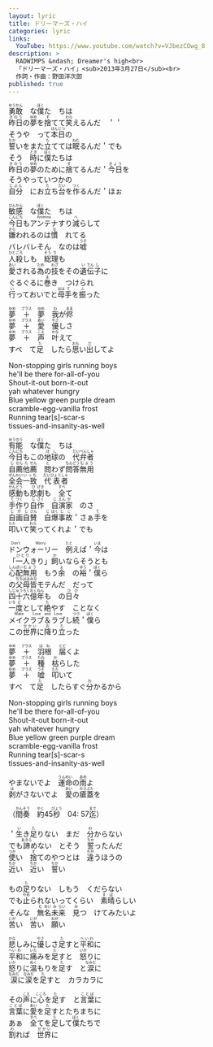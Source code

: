 ```yaml
---
layout: lyric
title: ドリーマーズ・ハイ
categories: lyric
links:
  YouTube: https://www.youtube.com/watch?v=VJbezCOwg_8
description: >
  RADWIMPS &ndash; Dreamer's high<br>
  「ドリーマーズ・ハイ」<sub>2013年3月27日</sub><br>
  作詞・作曲：野田洋次郎
published: true
---
```


<ruby><rb>勇敢</rb><rt>ゆうかん</rt></ruby>　な<ruby><rb>僕</rb><rt>ぼく</rt></ruby>た　ちは<br><ruby><rb>昨日</rb><rt>きのう</rt></ruby>の<ruby><rb>夢</rb><rt>ゆめ</rt></ruby>を<ruby><rb>捨</rb><rt>す</rt></ruby>てて<ruby><rb>笑</rb><rt>わら</rt></ruby>えるんだ　＇＇<br>
そうや　って<ruby><rb>本日</rb><rt>ほんじつ</rt></ruby>の<br><ruby><rb>誓</rb><rt>ちか</rt></ruby>いをまた<ruby><rb>立</rb><rt>た</rt></ruby>てては<ruby><rb>眠</rb><rt>ねむ</rt></ruby>るんだ＇でも<br>そう　<ruby><rb>時</rb><rt>とき</rt></ruby>に<ruby><rb>僕</rb><rt>ぼく</rt></ruby>たちは<br><ruby><rb>昨日</rb><rt>きのう</rt></ruby>の<ruby><rb>夢</rb><rt>ゆめ</rt></ruby>のために<ruby><rb>捨</rb><rt>す</rt></ruby>てるんだ＇<ruby><rb>今日</rb><rt>きょう</rt></ruby>を<br>
そうやっていつかの<br><ruby><rb>自分</rb><rt>じぶん</rt></ruby>　にお<ruby><rb>立</rb><rt>た</rt></ruby>ち<ruby><rb>台</rb><rt>だい</rt></ruby>を<ruby><rb>作</rb><rt>つく</rt></ruby>るんだ＇ほぉ<br>

<ruby><rb>敏感</rb><rt>びんかん</rt></ruby>　な<ruby><rb>僕</rb><rt>ぼく</rt></ruby>た　ちは<br><ruby><rb>今日</rb><rt>こんにち</rt></ruby>も<ruby><rb>アンテナ</rb><rt>Antenna</rt></ruby>すり<ruby><rb>減</rb><rt>へ</rt></ruby>らして<br>
<ruby><rb>嫌</rb><rt>きら</rt></ruby>われるのは<ruby><rb>慣</rb><rt>な</rt></ruby>　れてる<br>バレバレそん　なのは<ruby><rb>嘘</rb><rt>うそ</rt></ruby><br><ruby><rb>人殺</rb><rt>ひとごろ</rt></ruby>しも　<ruby><rb>総理</rb><rt>そう&ensp;り&ensp;</rt></ruby>も<br><ruby><rb>愛</rb><rt>あい</rt></ruby>される<ruby><rb>為</rb><rt>ため</rt></ruby>の<ruby><rb>技</rb><rt>わざ</rt></ruby>をその<ruby><rb>遺伝子</rb><rt>&ensp;い&ensp;でん&ensp;し&ensp;</rt></ruby>に<br>
ぐるぐるに<ruby><rb>巻</rb><rt>ま</rt></ruby>き　つけられ<br><ruby><rb>行</rb><rt>い</rt></ruby>っておいでと<ruby><rb>母</rb><rt>はは</rt></ruby><ruby><rb>手</rb><rt>て</rt></ruby>を<ruby><rb>振</rb><rt>ふ</rt></ruby>った<br>

<ruby><rb>夢</rb><rt>ゆめ</rt></ruby>　<ruby><rb>＋</rb><rt>プラス</rt></ruby>　<ruby><rb>夢</rb><rt>ゆめ</rt></ruby>　<ruby><rb>我</rb><rt>わ</rt></ruby>が<ruby><rb>侭</rb><rt>まま</rt></ruby><br>
<ruby><rb>夢</rb><rt>ゆめ</rt></ruby>　<ruby><rb>＋</rb><rt>プラス</rt></ruby>　<ruby><rb>愛</rb><rt>あい</rt></ruby>　<ruby><rb>優</rb><rt>やさ</rt></ruby>しさ<br>
<ruby><rb>夢</rb><rt>ゆめ</rt></ruby>　<ruby><rb>＋</rb><rt>プラス</rt></ruby>　<ruby><rb>声</rb><rt>こえ</rt></ruby>　<ruby><rb>叶</rb><rt>かな</rt></ruby>えて<br>
すべ　て<ruby><rb>足</rb><rt>た</rt></ruby>　したら<ruby><rb>思</rb><rt>おも</rt></ruby>い<ruby><rb>出</rb><rt>だ</rt></ruby>してよ<br>

Non-stopping girls running boys<br>he'll be there for-all-of-you<br>
Shout-it-out born-it-out<br>yah whatever hungry<br>Blue yellow green purple dream<br>scramble-egg-vanilla frost<br>
Running tear[s]-scar-s<br>tissues-and-insanity-as-well<br>

<ruby><rb>有能</rb><rt>ゆうのう</rt></ruby>　な<ruby><rb>僕</rb><rt>ぼく</rt></ruby>た　ちは<br><ruby><rb>今日</rb><rt>こんにち</rt></ruby>もこの<ruby><rb>地球</rb><rt>ほし</rt></ruby>の　<ruby><rb>代弁</rb><rt>だいべん</rt></ruby><ruby><rb>者</rb><rt>しゃ</rt></ruby><br>
<ruby><rb>自薦</rb><rt>&ensp;じ&ensp;せん</rt></ruby><ruby><rb>他薦</rb><rt>&ensp;た&ensp;せん</rt></ruby>　<ruby><rb>問</rb><rt>と</rt></ruby>わず<ruby><rb>問答</rb><rt>もんどう</rt></ruby><ruby><rb>無用</rb><rt>むよう</rt></ruby><br><ruby><rb>全会</rb><rt>ぜんかい</rt></ruby><ruby><rb>一致</rb><rt>いっち</rt></ruby>　<ruby><rb>代表</rb><rt>だいひょう</rt></ruby><ruby><rb>者</rb><rt>しゃ</rt></ruby><br><ruby><rb>感動</rb><rt>かんどう</rt></ruby>も<ruby><rb>悲劇</rb><rt>&ensp;ひ&ensp;げき</rt></ruby>も　<ruby><rb>全</rb><rt>すべ</rt>て</ruby><br><ruby><rb>手</rb><rt>て</rt><rb>作</rb><rt>づく</rt></ruby>り<ruby><rb>自作</rb><rt>&ensp;じ&ensp;さく</rt></ruby>　<ruby><rb>自演</rb><rt>&ensp;じ&ensp;えん</rt><rb>家</rb><rt>か</rt></ruby>　のさ<br>
<ruby><rb>自画</rb><rt>じが</rt></ruby><ruby><rb>自賛</rb><rt>&ensp;じ&ensp;さん</rt></ruby>　<ruby><rb>自爆</rb><rt>&ensp;じ&ensp;ばく</rt></ruby><ruby><rb>事故</rb><rt>じこ</rt></ruby>＇さぁ<ruby><rb>手</rb><rt>て</rt></ruby>を<br><ruby><rb>叩</rb><rt>たた</rt></ruby>いて<ruby><rb>笑</rb><rt>わら</rt></ruby>ってくれよ＇でも<br>

<ruby><rb>ドン</rb><rt>Don't</rt><rb>ウォーリー</rb><rt>Worry</rt></ruby>　<ruby><rb>例</rb><rt>たと</rt></ruby>えば＇<ruby><rb>今</rb><rt>いま</rt></ruby>は<br>「<ruby><rb>一人</rb><rt>ひとり</rt></ruby>きり」<ruby><rb>飼</rb><rt>か</rt></ruby>いならそうとも<br>
<ruby><rb>心配</rb><rt>しんぱい</rt></ruby><ruby><rb>無用</rb><rt>むよう</rt></ruby>　もう<ruby><rb>余</rb><rt>よ</rt></ruby>　の<ruby><rb>裕</rb><rt>ゆう</rt></ruby>＇<ruby><rb>僕</rb><rt>ぼく</rt></ruby>ら<br>の<ruby><rb>父</rb><rt>ちち</rt></ruby><ruby><rb>母</rb><rt>はは</rt></ruby><ruby><rb>皆</rb><rt>みな</rt></ruby>モテんだ　だって<br><ruby><rb>四十六億</rb><rt>しじゅうろくおく</rt></ruby><ruby><rb>年</rb><rt>ねん</rt></ruby>も　の<ruby><rb>日々</rb><rt>ひび</rt></ruby><br><ruby><rb>一</rb><rt>いち</rt></ruby><ruby><rb>度</rb><rt>ど</rt></ruby>として<ruby><rb>絶</rb><rt>た</rt></ruby>やす　ことなく<br><ruby><rb>メイク</rb><rt>Make</rt><rb>ラブ</rb><rt>Love</rt><rb>＆</rb><rt>and</rt><rb>ラブ</rb><rt>Love</rt></ruby>し<ruby><rb>続</rb><rt>つづ</rt></ruby>＇<ruby><rb>僕</rb><rt>ぼく</rt></ruby>ら<br>この<ruby><rb>世界</rb><rt>せかい</rt></ruby>に<ruby><rb>降</rb><rt>お</rt></ruby>り<ruby><rb>立</rb><rt>た</rt></ruby>った<br>

<ruby><rb>夢</rb><rt>ゆめ</rt></ruby>　<ruby><rb>＋</rb><rt>プラス</rt></ruby>　<ruby><rb>羽根</rb><rt>はね</rt></ruby>　<ruby><rb>届</rb><rt>とど</rt></ruby>くよ<br>
<ruby><rb>夢</rb><rt>ゆめ</rt></ruby>　<ruby><rb>＋</rb><rt>プラス</rt></ruby>　<ruby><rb>種</rb><rt>たね</rt></ruby>　<ruby><rb>枯</rb><rt>か</rt></ruby>らした<br>
<ruby><rb>夢</rb><rt>ゆめ</rt></ruby>　<ruby><rb>＋</rb><rt>プラス</rt></ruby>　<ruby><rb>嘘</rb><rt>うそ</rt></ruby>　<ruby><rb>叩</rb><rt>たた</rt></ruby>いて<br>
すべ　て<ruby><rb>足</rb><rt>た</rt></ruby>　したらすぐ<ruby><rb>分</rb><rt>わ</rt></ruby>かるから<br>

Non-stopping girls running boys<br>he'll be there for-all-of-you<br>
Shout-it-out born-it-out<br>yah whatever hungry<br>Blue yellow green purple dream<br>scramble-egg-vanilla frost<br>
Running tear[s]-scar-s<br>tissues-and-insanity-as-well<br>

やまないでよ　<ruby><rb>運命</rb><rt>うんめい</rt></ruby>の<ruby><rb>雨</rb><rt>あめ</rt></ruby>よ<br>
<ruby><rb>剥</rb><rt>は</rt></ruby>がさないでよ　<ruby><rb>愛</rb><rt>あい</rt></ruby>の<ruby><rb>瘡蓋</rb><rt>かさぶた</rt></ruby>を<br>

（<ruby><rb>間奏</rb><rt>かんそう</rt></ruby>　<ruby><rb>約</rb><rt>やく</rt></ruby>45<ruby><rb>秒</rb><rt>びょう</rt></ruby>　04: 57<ruby><rb>迄</rb><rt>まで</rt></ruby>）

＇<ruby><rb>生</rb><rt>い</rt></ruby>き<ruby><rb>足</rb><rt>た</rt></ruby>りない　まだ　<ruby><rb>分</rb><rt>わ</rt></ruby>からない<br>でも<ruby><rb>諦</rb><rt>あきら</rt></ruby>めない　とそう　<ruby><rb>誓</rb><rt>ちか</rt></ruby>ったんだ<br><ruby><rb>使</rb><rt>つか</rt></ruby>い　<ruby><rb>捨</rb><rt>す</rt></ruby>てのやつとは　<ruby><rb>違</rb><rt>ちが</rt></ruby>うほうの<br><ruby><rb>近</rb><rt>ちか</rt></ruby>い　<ruby><rb>近</rb><rt>ちか</rt></ruby>い　<ruby><rb>誓</rb><rt>ちか</rt></ruby>い<br>

もの<ruby><rb>足</rb><rt>た</rt></ruby>りない　しもう　くだらない<br>でも<ruby><rb>止</rb><rt>やめ</rt></ruby>られないってくらい　<ruby><rb>素晴</rb><rt>すば</rt></ruby>らしい<br>そんな　<ruby><rb>無名</rb><rt>&ensp;む&ensp;めい</rt></ruby><ruby><rb>未来</rb><rt>&ensp;み&ensp;らい</rt></ruby>　<ruby><rb>見</rb><rt>み</rt></ruby>つ　けてみたいよ<br><ruby><rb>苦</rb><rt>にが</rt></ruby>い　<ruby><rb>苦</rb><rt>にが</rt></ruby>い　<ruby><rb>願</rb><rt>ねが</rt></ruby>い<br>

<ruby><rb>悲</rb><rt>かな</rt></ruby>しみに<ruby><rb>優</rb><rt>やさ</rt></ruby>しさ<ruby><rb>足</rb><rt>た</rt></ruby>すと<ruby><rb>平和</rb><rt>へいわ</rt></ruby>に<br>
<ruby><rb>平和</rb><rt>へい&ensp;わ&ensp;</rt></ruby>に<ruby><rb>痛</rb><rt>いた</rt></ruby>みを<ruby><rb>足</rb><rt>た</rt></ruby>すと　<ruby><rb>怒</rb><rt>いか</rt></ruby>りに<br>
<ruby><rb>怒</rb><rt>いか</rt></ruby>りに<ruby><rb>温</rb><rt>ぬく</rt></ruby>もりを<ruby><rb>足</rb><rt>た</rt></ruby>す　と<ruby><rb>涙</rb><rt>なみだ</rt></ruby>に<br>
<ruby><rb>涙</rb><rt>なみだ</rt></ruby>に<ruby><rb>涙</rb><rt>なみだ</rt></ruby>を<ruby><rb>足</rb><rt>た</rt></ruby>すと　カラカラに<br>

その<ruby><rb>声</rb><rt>こえ</rt></ruby>に<ruby><rb>心</rb><rt>こころ</rt></ruby>を<ruby><rb>足</rb><rt>た</rt></ruby>す　と<ruby><rb>言葉</rb><rt>ことば</rt></ruby>に<br>
<ruby><rb>言葉</rb><rt>ことば</rt></ruby>に<ruby><rb>愛</rb><rt>あい</rt></ruby>を<ruby><rb>足</rb><rt>た</rt></ruby>すとたちまちに<br>
あぁ　<ruby><rb>全</rb><rt>すべ</rt>て</ruby>を<ruby><rb>足</rb><rt>た</rt></ruby>して<ruby><rb>僕</rb><rt>ぼく</rt></ruby>たちで<br>
<ruby><rb>割</rb><rt>わ</rt></ruby>れば　<ruby><rb>世界</rb><rt>せかい</rt></ruby>に